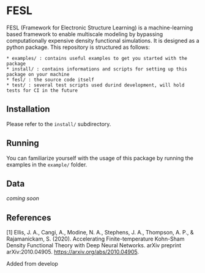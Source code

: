 # FESL

FESL (Framework for Electronic Structure Learning) is a machine-learning based framework to enable multiscale modeling by bypassing computationally expensive density functional simulations. It is designed as a python package. This repository is structured as follows:

    * examples/ : contains useful examples to get you started with the package
    * install/ : contains informations and scripts for setting up this package on your machine
    * fesl/ : the source code itself
    * test/ : several test scripts used durind development, will hold tests for CI in the future

## Installation

Please refer to the `install/` subdirectory.

## Running

You can familiarize yourself with the usage of this package by running the examples in the ```example/``` folder.

## Data

*coming soon*

## References

[1] Ellis, J. A., Cangi, A., Modine, N. A., Stephens, J. A., Thompson, A. P., & Rajamanickam, S. (2020). Accelerating Finite-temperature Kohn-Sham Density Functional Theory with Deep Neural Networks. arXiv preprint arXiv:2010.04905. https://arxiv.org/abs/2010.04905.



Added from develop